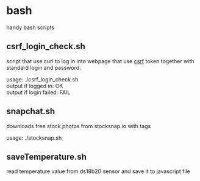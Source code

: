 bash
====

handy bash scripts

csrf_login_check.sh
---
script that use curl to log in into webpage that use [csrf](http://en.wikipedia.org/wiki/Cross-site_request_forgery) token together with standard login and password.
  
usage: ./csrf_login_check.sh  
output if logged in: OK  
output if login failed: FAIL  

snapchat.sh
---
downloads free stock photos from stocksnap.io with tags

usage: ./stocksnap.sh

saveTemperature.sh
---
read temperature value from ds18b20 sensor and save it to javascript file
